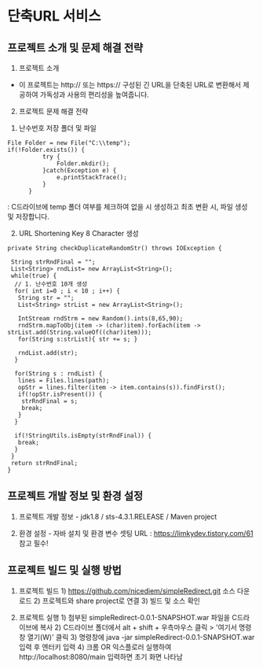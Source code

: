 # 단축URL 서비스
## 프로젝트 소개 및 문제 해결 전략
 1. 프로젝트 소개
  - 이 프로젝트는 http:// 또는 https:// 구성된 긴 URL을 단축된 URL로 변환해서 제공하여 가독성과 사용의 편리성을 높여줍니다.

 2. 프로젝트 문제 해결 전략
  1) 난수번호 저장 폴더 및 파일
  ```
  File Folder = new File("C:\\temp");
  if(!Folder.exists()) {
			try {
				Folder.mkdir();
			}catch(Exception e) {
				e.printStackTrace();
			}
		}
  ```
  : C드라이브에 temp 폴더 여부를 체크하여 없을 시 생성하고 최초 변환 시, 파일 생성 및 저장합니다.
  
  2) URL Shortening Key 8 Character 생성
  ```
  private String checkDuplicateRandomStr() throws IOException {

   String strRndFinal = "";
   List<String> rndList= new ArrayList<String>();
   while(true) {
    // 1. 난수번호 10개 생성
    for( int i=0 ; i < 10 ; i++) {
     String str = "";
     List<String> strList = new ArrayList<String>();

     IntStream rndStrm = new Random().ints(8,65,90);
     rndStrm.mapToObj(item -> (char)item).forEach(item -> strList.add(String.valueOf((char)item)));
     for(String s:strList){ str += s; }

     rndList.add(str);			
    }

    for(String s : rndList) {
     lines = Files.lines(path);
     opStr = lines.filter(item -> item.contains(s)).findFirst();
     if(!opStr.isPresent()) {
      strRndFinal = s;
      break;
     }
    }

    if(!StringUtils.isEmpty(strRndFinal)) {
     break;
    }
   }
   return strRndFinal;
  }
  ```

## 프로젝트 개발 정보 및 환경 설정
  1. 프로젝트 개발 정보
    - jdk1.8 / sts-4.3.1.RELEASE / Maven project
    
  2. 환경 설정
    - 자바 설치 및 환경 변수 셋팅 URL : https://limkydev.tistory.com/61 참고 필수!

## 프로젝트 빌드 및 실행 방법
  1. 프로젝트 빌드 
    1) https://github.com/nicediem/simpleRedirect.git 소스 다운로드
    2) 프로젝트와 share project로 연결
    3) 빌드 및 소스 확인
     
  2. 프로젝트 실행
    1) 첨부된 simpleRedirect-0.0.1-SNAPSHOT.war 파일을 C드라이브에 복사
    2) C드라이브 폴더에서 alt + shift + 우측마우스 클릭 > '여기서 명령 창 열기(W)' 클릭
    3) 명령창에 java -jar simpleRedirect-0.0.1-SNAPSHOT.war 입력 후 엔터키 입력
    4) 크롬 OR 익스플로러 실행하여 http://localhost:8080/main 입력하면 초기 화면 나타남
 
